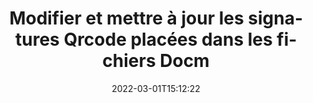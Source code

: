 ---
############################# Static ############################
layout: "auto-gen-signature"
date: 2022-03-01T15:12:22
draft: false
operation: Update
signaturetype: Qrcode
fileformat: Docm
productName: .NET
lang: fr
productCode: net
otherformats: pdf doc docx docm dot dotm dotx odt ott rtf xls xlsx xlsm xlsb csv ods ots xltx xltm ppt pptx pps ppsx odp otp potx potm pptm ppsm
breadcrumb: Put Qrcode signature on Docm for C#

############################# Head ############################
head_title: "Mettre à jour les signatures Qrcode placées dans les fichiers Docm avec C#"
head_description: "Utilisez le code .NET simple et facile à comprendre pour la mise à jour des signatures Qrcode dans les documents signés Docm."

############################# Header ############################
title: "Modifier et mettre à jour les signatures Qrcode placées dans les fichiers Docm"
description: "L'API pour .NET fournit des fonctionnalités pour la mise à jour des signatures Qrcode dans les documents Docm. Mettez à jour les signatures électroniques dans vos documents Docm avec quelques lignes de code C# rapidement et facilement."
bg_image: "https://cms.admin.containerize.com/templates/aspose/App_Themes/V3/images/bg/header1.png"
bg_overlay: false
button:
    enable: true

############################# SubMenu ############################
submenu:
    enable: true

    left:
        img_alt: "GroupDocs.Signature for .NET"
        image: "https://cms.admin.containerize.com/templates/groupdocs/images/product-logos/90x90-noborder/groupdocs-signature-net.png"
        product: "GroupDocs.Signature"
        platform: ".NET"



############################# About ############################
about:
    enable: true
    title: "En savoir plus sur les fonctionnalités de l'API GroupDocs.Signature for .NET"
    content: |
        [GroupDocs.Signature for .NET](https://products.groupdocs.com/signature/net/) La fonctionnalité de l'API contient une vaste sélection de moyens pour traiter les formats de documents à la demande à l'aide de signatures électroniques. Un large éventail de signatures électroniques telles que des textes, des images, des certificats numériques, des codes-barres, des codes QR, des tampons ou des métadonnées sont pris en charge. Les clients peuvent ajouter, supprimer, modifier, valider ou rechercher des signatures numériques dans des fichiers PDF, des documents MS Word, des classeurs MS Excel, des présentations MS PowerPoint, des fichiers Adobe Photoshop et divers formats d'image. De nombreuses fonctionnalités et paramètres utiles sont disponibles.
    

############################# Steps ############################
steps:
    enable: true
    title_left: "Comment changer les signatures Qrcode dans votre document Docm"
    content_left: |
        [GroupDocs.Signature for .NET](https://products.groupdocs.com/signature/net/) inclut des fonctionnalités utiles telles que la mise à jour des signatures Qrcode placées dans les documents Docm. Il permet de modifier les fonctionnalités des signatures sans code supplémentaire.
        
        * Pour commencer, créez un objet Signature passant comme chemin de paramètre constructeur à un document qui est censé être mis à jour.
        * Ensuite, instanciez un objet de signature particulier approprié et configurez son identifiant et ses propriétés qui doivent être modifiées.
        * Enfin, appelez la méthode Update de Signature en passant un objet de signature particulier.
        * Traiter les résultats de mise à jour à votre avis.

    title_right: "Configuration requise"
    content_right: |
        GroupDocs.Signature for .NET sont pris en charge sur toutes les principales plates-formes et systèmes d'exploitation. Avant d'exécuter le code ci-dessous, assurez-vous que les prérequis suivants sont installés sur votre système.

        * Systèmes d'exploitation : Microsoft Windows, Linux, MacOS
        * Environnements de développement : Microsoft Visual Studio, Xamarin, MonoDevelop
        * Frameworks: .NET Framework, .NET Standard, .NET Core, Mono
        * Téléchargez la dernière version de GroupDocs.Signature for .NET depuis [Nuget](https://www.nuget.org/packages/groupdocs.signature)
         
    code: |
        ```csharp    
                
        // Set up input Docm file
        string filePath = "input.docm";

        // Instantiate Signature for input file
        using (GroupDocs.Signature.Signature signature = new GroupDocs.Signature.Signature(filePath))
        {
                // Id of signature which is supposed to be updated
                // such Id might be got as a result of search operation
                string id = "eff64a14-dad9-47b0-88e5-2ee4e3604e71";

                // provide signature features to update
                // set up particular signature id
                QrCodeSignature signatureToUpdate = new QrCodeSignature(id)
                {
                    // specify signature width
                    Width = 200,
                    // specify signature height
                    Height = 200,
                    // set left position
                    Left = 120,
                    // set top position
                    Top = 160
                };

                // update signature
                bool updateResult = signature.Update(signatureToUpdate);

                // process updation result
                if (updateResult)
                {
                    Console.WriteLine("Signature was updated successfully!");
                }
        }

        ```

############################# Demos ############################
demos:
    enable: true
    title: "Mise à jour des signatures Qrcode sur les pages du document - Démo en direct"
    content: |
       Modifiez dès maintenant diverses signatures électroniques du document Docm en visitant le site Web [GroupDocs.Signature App](https://products.groupdocs.app/signature/family).          

############################# More Formats ############################
more_formats:
    enable: true
    title: "Mettre à jour diverses signatures Qrcode via C#"
    content: |
        "Modification des signatures numériques qui sont placées dans divers formats de documents. Mettez à jour les données des signatures sans code supplémentaire."
    format: 
       
       
back_to_top:
    enable: true
---